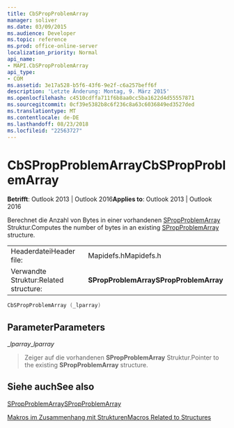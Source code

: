 ```yaml
---
title: CbSPropProblemArray
manager: soliver
ms.date: 03/09/2015
ms.audience: Developer
ms.topic: reference
ms.prod: office-online-server
localization_priority: Normal
api_name:
- MAPI.CbSPropProblemArray
api_type:
- COM
ms.assetid: 3e17a528-b5f6-43f6-9e2f-c6a257beff6f
description: 'Letzte Änderung: Montag, 9. März 2015'
ms.openlocfilehash: c4510cdffa711f6b8aa0cc5ba1622d4d55557871
ms.sourcegitcommit: 0cf39e5382b8c6f236c8a63c6036849ed3527ded
ms.translationtype: MT
ms.contentlocale: de-DE
ms.lasthandoff: 08/23/2018
ms.locfileid: "22563727"
---
```

# <a name="cbspropproblemarray"></a><span data-ttu-id="66754-103">CbSPropProblemArray</span><span class="sxs-lookup"><span data-stu-id="66754-103">CbSPropProblemArray</span></span>

  
  
<span data-ttu-id="66754-104">**Betrifft**: Outlook 2013 | Outlook 2016</span><span class="sxs-lookup"><span data-stu-id="66754-104">**Applies to**: Outlook 2013 | Outlook 2016</span></span> 
  
<span data-ttu-id="66754-105">Berechnet die Anzahl von Bytes in einer vorhandenen [SPropProblemArray](spropproblemarray.md) Struktur.</span><span class="sxs-lookup"><span data-stu-id="66754-105">Computes the number of bytes in an existing [SPropProblemArray](spropproblemarray.md) structure.</span></span> 
  
|||
|:-----|:-----|
|<span data-ttu-id="66754-106">Headerdatei</span><span class="sxs-lookup"><span data-stu-id="66754-106">Header file:</span></span>  <br/> |<span data-ttu-id="66754-107">Mapidefs.h</span><span class="sxs-lookup"><span data-stu-id="66754-107">Mapidefs.h</span></span>  <br/> |
|<span data-ttu-id="66754-108">Verwandte Struktur:</span><span class="sxs-lookup"><span data-stu-id="66754-108">Related structure:</span></span>  <br/> |<span data-ttu-id="66754-109">**SPropProblemArray**</span><span class="sxs-lookup"><span data-stu-id="66754-109">**SPropProblemArray**</span></span> <br/> |
   
```cpp
CbSPropProblemArray (_lparray)
```

## <a name="parameters"></a><span data-ttu-id="66754-110">Parameter</span><span class="sxs-lookup"><span data-stu-id="66754-110">Parameters</span></span>

 <span data-ttu-id="66754-111">__lparray_</span><span class="sxs-lookup"><span data-stu-id="66754-111">__lparray_</span></span>
  
> <span data-ttu-id="66754-112">Zeiger auf die vorhandenen **SPropProblemArray** Struktur.</span><span class="sxs-lookup"><span data-stu-id="66754-112">Pointer to the existing **SPropProblemArray** structure.</span></span> 
    
## <a name="see-also"></a><span data-ttu-id="66754-113">Siehe auch</span><span class="sxs-lookup"><span data-stu-id="66754-113">See also</span></span>



[<span data-ttu-id="66754-114">SPropProblemArray</span><span class="sxs-lookup"><span data-stu-id="66754-114">SPropProblemArray</span></span>](spropproblemarray.md)


[<span data-ttu-id="66754-115">Makros im Zusammenhang mit Strukturen</span><span class="sxs-lookup"><span data-stu-id="66754-115">Macros Related to Structures</span></span>](macros-related-to-structures.md)


